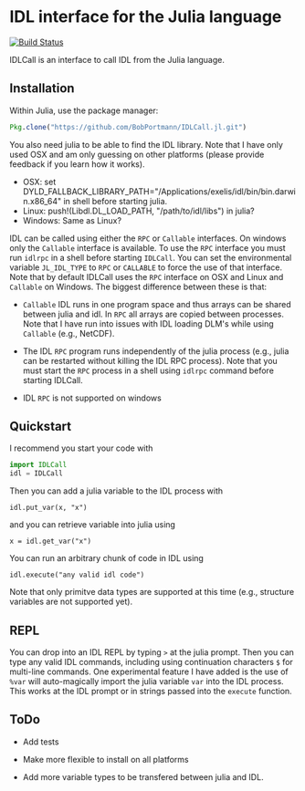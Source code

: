 # IDL interface for the Julia language

[![Build Status](https://travis-ci.org/BobPortmann/IDLCall.jl.svg?branch=master)](https://travis-ci.org/BobPortmann/IDLCall.jl)

IDLCall is an interface to call IDL from the Julia language.

## Installation

Within Julia, use the package manager:
```julia
Pkg.clone("https://github.com/BobPortmann/IDLCall.jl.git")
```

You also need julia to be able to find the IDL library. Note that I have only used
OSX and am only guessing on other platforms (please provide feedback if you learn
how it works).

- OSX: set DYLD_FALLBACK_LIBRARY_PATH="/Applications/exelis/idl/bin/bin.darwin.x86_64"
  in shell before starting julia.
- Linux: push!(Libdl.DL_LOAD_PATH, "/path/to/idl/libs") in julia?
- Windows: Same as Linux?

IDL can be called using either the `RPC` or `Callable` interfaces. On windows only the `Callable`
interface is available. To use the `RPC` interface you must run `idlrpc` in a shell before
starting `IDLCall`. You can set the environmental variable `JL_IDL_TYPE` to `RPC` or `CALLABLE`
to force the use of that interface. Note that by default IDLCall uses the `RPC` interface
on OSX and Linux and `Callable` on Windows. The biggest difference between these is that:

- `Callable` IDL runs in one program space and thus arrays can be shared between julia and idl.
  In `RPC` all arrays are copied between processes. Note that I have run into issues with IDL
  loading DLM's while using `Callable` (e.g., NetCDF).

- The IDL `RPC` program runs independently of the julia process (e.g., julia
  can be restarted without killing the IDL RPC process). Note that you must start the
  `RPC` process in a shell using `idlrpc` command before starting IDLCall.

- IDL `RPC` is not supported on windows

## Quickstart

I recommend you start your code with

```julia
import IDLCall
idl = IDLCall
```
Then you can add a julia variable to the IDL process with

```
idl.put_var(x, "x")
```

and you can retrieve variable into julia using

```
x = idl.get_var("x")
```

You can run an arbitrary chunk of code in IDL using

```
idl.execute("any valid idl code")
```
Note that only primitve data types are supported at this time (e.g., structure variables
are not supported yet).

## REPL

You can drop into an IDL REPL by typing `>` at the julia prompt. Then you can type any valid
IDL commands, including using continuation characters `$` for multi-line commands. One
experimental feature I have added is the use of `%var` will auto-magically import the julia
variable `var` into the IDL process. This works at the IDL prompt or in strings passed into the
`execute` function.

## ToDo

- Add tests

- Make more flexible to install on all platforms

- Add more variable types to be transfered between julia and IDL.
